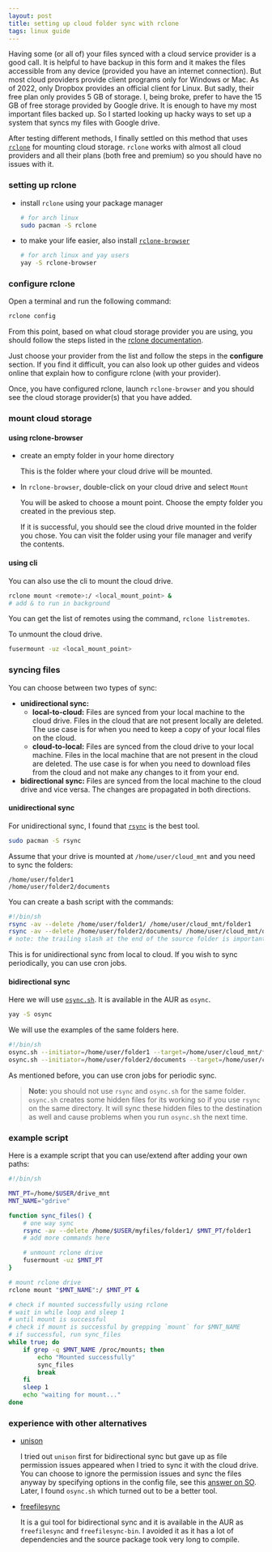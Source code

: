```yaml
---
layout: post
title: setting up cloud folder sync with rclone
tags: linux guide
---
```


Having some (or all of) your files synced with a cloud service provider is a good call. It is helpful to have backup in this form and it makes the files accessible from any device (provided you have an internet connection). But most cloud providers provide client programs only for Windows or Mac. As of 2022, only Dropbox provides an official client for Linux. But sadly, their free plan only provides 5 GB of storage. I, being broke, prefer to have the 15 GB of free storage provided by Google drive. It is enough to have my most important files backed up. So I started looking up hacky ways to set up a system that syncs my files with Google drive. 

After testing different methods, I finally settled on this method that uses [`rclone`](https://rclone.org/) for mounting cloud storage. `rclone` works with almost all cloud providers and all their plans (both free and premium) so you should have no issues with it.

### setting up rclone

* install `rclone` using your package manager

    ```bash
    # for arch linux
    sudo pacman -S rclone
    ```

* to make your life easier, also install [`rclone-browser`](https://kapitainsky.github.io/RcloneBrowser/)

    ```bash
    # for arch linux and yay users
    yay -S rclone-browser
    ```

### configure rclone

Open a terminal and run the following command:

```bash
rclone config
```

From this point, based on what cloud storage provider you are using, you should follow the steps listed in the [rclone documentation][1].

[1]: https://rclone.org/docs/#configure

Just choose your provider from the list and follow the steps in the **configure** section. If you find it difficult, you can also look up other guides and videos online that explain how to configure rclone (with your provider).

Once, you have configured rclone, launch `rclone-browser` and you should see the cloud storage provider(s) that you have added.

### mount cloud storage

#### using rclone-browser

* create an empty folder in your home directory

    This is the folder where your cloud drive will be mounted.

* In `rclone-browser`, double-click on your cloud drive and select `Mount`

    You will be asked to choose a mount point. Choose the empty folder you created in the previous step.

    If it is successful, you should see the cloud drive mounted in the folder you chose. You can visit the folder using your file manager and verify the contents.

#### using cli

You can also use the cli to mount the cloud drive.

```bash
rclone mount <remote>:/ <local_mount_point> &
# add & to run in background
```

You can get the list of remotes using the command, `rclone listremotes`.

To unmount the cloud drive.

```bash
fusermount -uz <local_mount_point>
```

### syncing files

You can choose between two types of sync:
* **unidirectional sync:**
    * **local-to-cloud:** Files are synced from your local machine to the cloud drive. Files in the cloud that are not present locally are deleted. The use case is for when you need to keep a copy of your local files on the cloud.
    * **cloud-to-local:** Files are synced from the cloud drive to your local machine. Files in the local machine that are not present in the cloud are deleted. The use case is for when you need to download files from the cloud and not make any changes to it from your end.
* **bidirectional sync:** Files are synced from the local machine to the cloud drive and vice versa. The changes are propagated in both directions.

#### unidirectional sync

For unidirectional sync, I found that [`rsync`](https://linux.die.net/man/1/rsync) is the best tool. 

```bash
sudo pacman -S rsync
```

Assume that your drive is mounted at `/home/user/cloud_mnt` and you need to sync the folders:
```
/home/user/folder1
/home/user/folder2/documents
```

You can create a bash script with the commands:

```bash
#!/bin/sh
rsync -av --delete /home/user/folder1/ /home/user/cloud_mnt/folder1
rsync -av --delete /home/user/folder2/documents/ /home/user/cloud_mnt/documents
# note: the trailing slash at the end of the source folder is important 
```

This is for unidirectional sync from local to cloud. If you wish to sync periodically, you can use cron jobs.

#### bidirectional sync

Here we will use [`osync.sh`](http://www.netpower.fr/osync). It is available in the AUR as `osync`.

```bash
yay -S osync
```

We will use the examples of the same folders here.

```bash
#!/bin/sh
osync.sh --initiator=/home/user/folder1 --target=/home/user/cloud_mnt/folder1
osync.sh --initiator=/home/user/folder2/documents --target=/home/user/cloud_mnt/documents
```

As mentioned before, you can use cron jobs for periodic sync.

> **Note:** you should not use `rsync` and `osync.sh` for the same folder. `osync.sh` creates some hidden files for its working so if you use `rsync` on the same directory. It will sync these hidden files to the destination as well and cause problems when you run `osync.sh` the next time.

### example script

Here is a example script that you can use/extend after adding your own paths:

```bash
#!/bin/sh

MNT_PT=/home/$USER/drive_mnt
MNT_NAME="gdrive"

function sync_files() {
    # one way sync
    rsync -av --delete /home/$USER/myfiles/folder1/ $MNT_PT/folder1
    # add more commands here

    # unmount rclone drive
    fusermount -uz $MNT_PT
}

# mount rclone drive
rclone mount "$MNT_NAME":/ $MNT_PT &

# check if mounted successfully using rclone
# wait in while loop and sleep 1
# until mount is successful
# check if mount is successful by grepping `mount` for $MNT_NAME
# if successful, run sync_files
while true; do
    if grep -q $MNT_NAME /proc/mounts; then
        echo "Mounted successfully"
        sync_files
        break
    fi
    sleep 1
    echo "waiting for mount..."
done
```

### experience with other alternatives

* [unison](https://www.cis.upenn.edu/~bcpierce/unison/)

    I tried out `unison` first for bidirectional sync but gave up as file permission issues appeared when I tried to sync it with the cloud drive. You can choose to ignore the permission issues and sync the files anyway by specifying options in the config file, see this [answer on SO](https://superuser.com/questions/1166185/making-unison-ignore-file-property-differences). Later, I found `osync.sh` which turned out to be a better tool.

* [freefilesync](https://freefilesync.org/)

    It is a gui tool for bidirectional sync and it is available in the AUR as `freefilesync` and `freefilesync-bin`. I avoided it as it has a lot of dependencies and the source package took very long to compile. 

